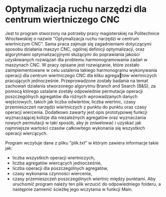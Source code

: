 # Optymalizacja ruchu narzędzi dla centrum wiertniczego CNC

Jest to program stworzony na potrzeby pracy magisterskiej na Politechnice Wrocławskiej o nazwie "Optymalizacja ruchu narzędzi w centrum wiertniczym CNC”.
Sama praca zajmuje się zagadnieniami dotyczącymi sposobu działania maszyn CNC, ogólnej definicji
optymalizacji, oraz algorytmami optymalizacyjnymi służącymi do poprawiania jakości
uzyskiwanych rozwiązań dla problemu harmonogramowania zadań w maszynach CNC. W
pracy opisane jest rozwiązanie, które zostało zaimplementowane w celu ustalenia takiego
harmonogramu wykonywania operacji dla centrum wiertniczego CNC dla kliku agregatów wiertniczych pracujących jednocześnie. Przeprowadzone zostały badania na temat
zachowań działania stworzonego algorytmu Branch and Search (B&S), za pomocą którego
ustalane zostały odpowiednie permutacje operacji poszczególnych agregatów dla różnych
wprowadzanych danych wejściowych, takich jak liczba odwiertów, liczba wiertnic, czasy
przemieszczeń narzędzi wiertniczych z punktu do punktu oraz czasy operacji wiercenia.
Dodatkowo zawarty jest opis prototypowej funkcji wyznaczającej kolizje dla niezależnych agregatów oraz wyznaczania nowych permutacji w taki sposób, aby je zniwelować i
uzyskać jak najmniejsze wartości czasów całkowitego wykonania się wszystkich operacji
wiercących.

Program wczytuje dane z pliku "plik.txt" w którym zawiera informacje takie jak:
- liczba wszystkich operacji wiertniczych,
- liczba agregatów wiercących jednocześnie,
- liczba operacji dla poszczególnych agregatów,
- czasy wykonania czynności wiercenia,
- czasy przemieszczeń poszczególnych wiertnic między punktami.
Aby uruchomić program należy ten plik wrzucić do odpowiedniego folderu, a następnie zamienić ścieżkę jego wczytania w funkcji Main.
